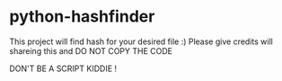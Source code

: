 # python-hashfinder
This project will find hash for your desired file :) 
Please give credits will shareing this and DO NOT COPY THE CODE 




DON'T BE A SCRIPT KIDDIE !
